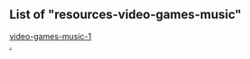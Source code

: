 ## List of "resources-video-games-music"  
[video-games-music-1](../../../../../../../resources-video-games-music-1/)  
[.](../../../../../../../resources-video-games-music-2/)  
